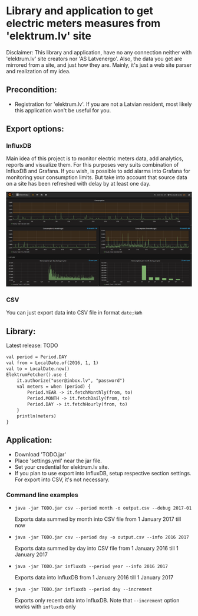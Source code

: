# Library and application to get electric meters measures from 'elektrum.lv' site

Disclaimer: This library and application, have no any connection neither with 'elektrum.lv' site creators nor 'AS Latvenergo'.
Also, the data you get are mirrored from a site, and just how they are. Mainly, it's just a web site parser 
and realization of my idea.  

## Precondition:
- Registration for 'elektrum.lv'. If you are not a Latvian resident, most likely this application won't be useful for you. 

## Export options:

### InfluxDB

Main idea of this project is to monitor electric meters data,
add analytics, reports and visualize them. For this purposes very suits
combination of InfluxDB and Grafana. If you wish, is possible to add alarms into
Grafana for monitoring your consumption limits. But take into account 
that source data on a site has been refreshed with delay by at least one day.

![Grafana screenshot](/doc/Capture.png?raw=true)

### CSV

You can just export data into CSV file in format `date;kWh`

## Library:

Latest release: TODO
    
    val period = Period.DAY 
    val from = LocalDate.of(2016, 1, 1)
    val to = LocalDate.now()
    ElektrumFetcher().use {
        it.authorize("user@inbox.lv", "password")
        val meters = when (period) {
            Period.YEAR -> it.fetchMonthly(from, to)
            Period.MONTH -> it.fetchDaily(from, to)
            Period.DAY -> it.fetchHourly(from, to)
        }
        println(meters)
    }


## Application:
- Download 'TODO.jar'
- Place 'settings.yml' near the jar file.
- Set your credential for elektrum.lv site.
- If you plan to use export into InfluxDB, setup respective section settings. For export into CSV, it's not necessary.

### Command line examples 
 - `java -jar TODO.jar csv --period month -o output.csv --debug 2017-01`
 
    Exports data summed by month into CSV file from 1 January 2017 till now
 - `java -jar TODO.jar csv --period day -o output.csv --info 2016 2017`
 
    Exports data summed by day into CSV file from 1 January 2016 till 1 January 2017
 - `java -jar TODO.jar influxdb --period year --info 2016 2017`
 
    Exports data into InfluxDB from 1 January 2016 till 1 January 2017
 - `java -jar TODO.jar influxdb --period day --increment`
 
    Exports only recent data into InfluxDB. Note that `--increment` option works with `influxdb` only
 
